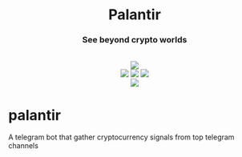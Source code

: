 

<p align="center">

  <h1 align="center">Palantir</h1>
  <h3 align="center">See beyond crypto worlds </h3>
  <p align="center">
  <br />
   <img src="https://i.pinimg.com/originals/f7/46/fc/f746fccce17d810554a5d40ce7a985f5.gif"><br/>

  <img src="https://img.shields.io/badge/license-GPL--3-blue?logo=gnu">
  <img src="https://img.shields.io/badge/python-%3E=3.9-blue?logo=python&logoColor=white">
  <img src="https://img.shields.io/badge/package-telethon-blue?logo=telegram&logoColor=white"><br/>
  <img src= "https://img.shields.io/badge/signals-cryptocurrency-yellow?logo=bitcoin"><br/>
  </p>

</p>


# palantir
A telegram bot that gather cryptocurrency signals from top telegram channels

